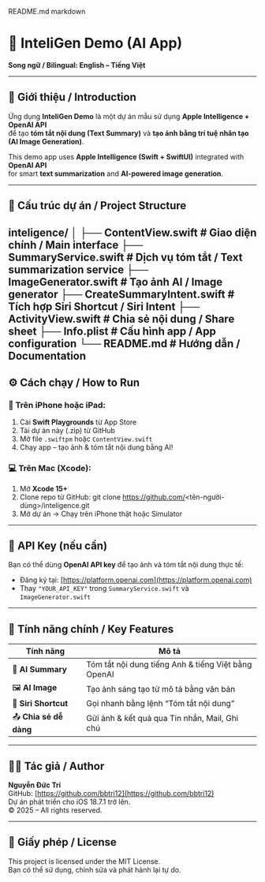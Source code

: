 README.md
markdown
# 🤖 InteliGen Demo (AI App)

**Song ngữ / Bilingual: English – Tiếng Việt**

---

## 🌟 Giới thiệu / Introduction

Ứng dụng **InteliGen Demo** là một dự án mẫu sử dụng **Apple Intelligence + OpenAI API**  
để tạo **tóm tắt nội dung (Text Summary)** và **tạo ảnh bằng trí tuệ nhân tạo (AI Image Generation)**.

This demo app uses **Apple Intelligence (Swift + SwiftUI)** integrated with **OpenAI API**  
for smart **text summarization** and **AI-powered image generation**.

---

## 🧩 Cấu trúc dự án / Project Structure
inteligence/
│
├── ContentView.swift          # Giao diện chính / Main interface
├── SummaryService.swift       # Dịch vụ tóm tắt / Text summarization service
├── ImageGenerator.swift       # Tạo ảnh AI / Image generator
├── CreateSummaryIntent.swift  # Tích hợp Siri Shortcut / Siri Intent
├── ActivityView.swift         # Chia sẻ nội dung / Share sheet
├── Info.plist                 # Cấu hình app / App configuration
└── README.md                  # Hướng dẫn / Documentation
---

## ⚙️ Cách chạy / How to Run

### 📱 Trên iPhone hoặc iPad:
1. Cài **Swift Playgrounds** từ App Store  
2. Tải dự án này (.zip) từ GitHub  
3. Mở file `.swiftpm` hoặc `ContentView.swift`  
4. Chạy app – tạo ảnh & tóm tắt nội dung bằng AI!

### 💻 Trên Mac (Xcode):
1. Mở **Xcode 15+**  
2. Clone repo từ GitHub:
git clone https://github.com/<tên-người-dùng>/inteligence.git
3. Mở dự án → Chạy trên iPhone thật hoặc Simulator

---

## 🔑 API Key (nếu cần)

Bạn có thể dùng **OpenAI API key** để tạo ảnh và tóm tắt nội dung thực tế:
- Đăng ký tại: [https://platform.openai.com](https://platform.openai.com)
- Thay `"YOUR_API_KEY"` trong `SummaryService.swift` và `ImageGenerator.swift`

---

## 🧠 Tính năng chính / Key Features

| Tính năng | Mô tả |
|------------|--------|
| 🧠 **AI Summary** | Tóm tắt nội dung tiếng Anh & tiếng Việt bằng OpenAI |
| 🖼️ **AI Image** | Tạo ảnh sáng tạo từ mô tả bằng văn bản |
| 💬 **Siri Shortcut** | Gọi nhanh bằng lệnh “Tóm tắt nội dung” |
| 📤 **Chia sẻ dễ dàng** | Gửi ảnh & kết quả qua Tin nhắn, Mail, Ghi chú |

---

## 👨‍💻 Tác giả / Author

**Nguyễn Đức Trí**  
GitHub: [https://github.com/bbtri12](https://github.com/bbtri12)  
Dự án phát triển cho iOS 18.7.1 trở lên.  
© 2025 – All rights reserved.

---

## 📜 Giấy phép / License

This project is licensed under the MIT License.  
Bạn có thể sử dụng, chỉnh sửa và phát hành lại tự do.
